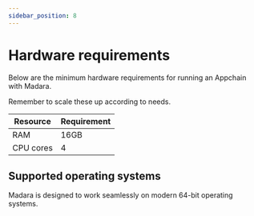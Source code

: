 ```yaml
---
sidebar_position: 8
---
```


# Hardware requirements

Below are the minimum hardware requirements for running an Appchain with Madara.

Remember to scale these up according to needs.

| Resource                      | Requirement | 
| ----------                    | ---------- | 
| RAM                           | 16GB | 
| CPU cores                     | 4 |

## Supported operating systems

Madara is designed to work seamlessly on modern 64-bit operating systems.